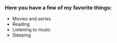 ### Here you have a few of my favorite things:
* Movies and series
* Reading
* Listening to music
* Sleeping
